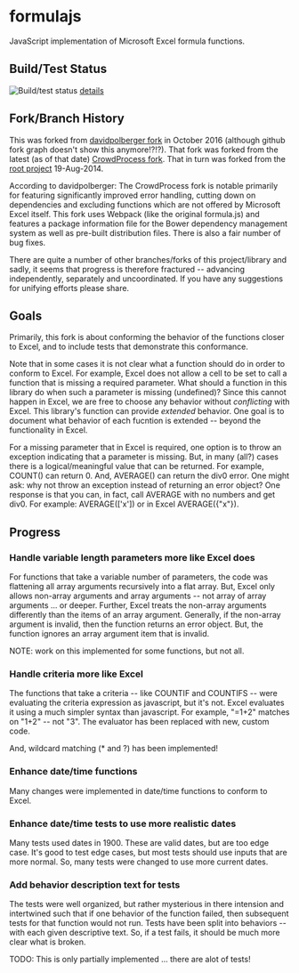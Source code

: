 # formulajs

JavaScript implementation of Microsoft Excel formula functions.

## Build/Test Status

![Build/test status](https://api.travis-ci.org/TruDB/formulajs.svg?branch=master "Build/test status")
[details](https://travis-ci.org/TruDB/formulajs)

## Fork/Branch History
This was forked from [davidpolberger fork](https://github.com/davidpolberger/formulajs) in October 2016 (although github fork graph doesn't show this anymore!?!?). That fork was forked from the latest (as of that date) [CrowdProcess fork](https://github.com/CrowdProcess/formula.js/). That in turn was forked from the [root project](https://github.com/sutoiku/formula.js/) 19-Aug-2014.

According to davidpolberger: The CrowdProcess fork is notable primarily for featuring significantly improved error handling, cutting down on dependencies and excluding functions which are not offered by Microsoft Excel itself.  This fork uses Webpack (like the original formula.js) and features a package information file for the Bower dependency management system as well as pre-built distribution files. There is also a fair number of bug fixes.

There are quite a number of other branches/forks of this project/library and sadly, it seems that progress is therefore fractured -- advancing independently, separately and uncoordinated.   If you have any suggestions for unifying efforts please share.

## Goals

Primarily, this fork is about conforming the behavior of the functions closer to Excel, and  to include tests that demonstrate this conformance.

Note that in some cases it is not clear what a function should do in order to conform to Excel.  For example, Excel does not allow a cell to be set to call a function that is missing a required parameter.  What should a function in this library do when such a parameter is missing (undefined)?  Since this cannot happen in Excel, we are free to choose any behavior without _conflicting_ with Excel.  This library's function can provide _extended_ behavior.  One goal is to document what behavior of each fucntion is extended -- beyond the functionality in Excel.

For a missing parameter that in Excel is required, one option is to throw an exception indicating that a parameter is missing.  But, in many (all?) cases there is a logical/meaningful value that can be returned.  For example, COUNT() can return 0.  And, AVERAGE() can return the div0 error.  One might ask: why not throw an exception instead of returning an error object?  One response is that you can, in fact, call AVERAGE with no numbers and get div0.  For example: AVERAGE(['x']) or in Excel AVERAGE({"x"}).

## Progress

### Handle variable length parameters more like Excel does

For functions that take a variable number of parameters, the code was flattening all array arguments recursively into a flat array.  But, Excel only allows non-array arguments and array arguments -- not array of array arguments ... or deeper.  Further, Excel treats the non-array arguments differently than the items of an array argument.  Generally, if the non-array argument is invalid, then the function returns an error object.  But, the function ignores an array argument item that is invalid.  

NOTE: work on this implemented for some functions, but not all.

### Handle criteria more like Excel

The functions that take a criteria -- like COUNTIF and COUNTIFS -- were evaluating the criteria expression as javascript, but it's not.  Excel evaluates it using a much simpler syntax than javascript.  For example, "=1+2" matches on "1+2" -- not "3".  The evaluator has been replaced with new, custom code.  

And, wildcard matching (* and ?) has been implemented!

### Enhance date/time functions

Many changes were implemented in date/time functions to conform to Excel.

### Enhance date/time tests to use more realistic dates

Many tests used dates in 1900.  These are valid dates, but are too edge case.  It's good to test edge cases, but most tests should use inputs that are more normal.  So, many tests were changed to use more current dates.

### Add behavior description text for tests

The tests were well organized, but rather mysterious in there intension and intertwined such that if one behavior of the function failed, then subsequent tests for that function would not run.  Tests have been split into behaviors -- with each given descriptive text.  So, if a test fails, it should be much more clear what is broken.

TODO: This is only partially implemented ... there are alot of tests!
